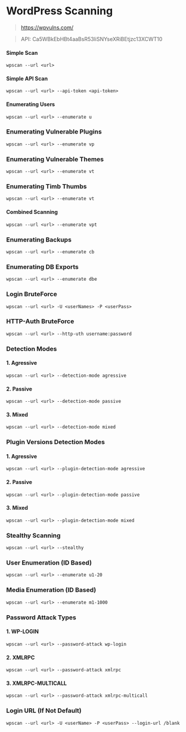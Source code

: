# WordPress Scanning
> https://wpvulns.com/

> API: Ca5WBkEbHBt4aaBsR53liSNYseXRiBEtjzc13XCWT10

#### Simple Scan
```
wpscan --url <url>
```

#### Simple API Scan

```
wpscan --url <url> --api-token <api-token>
```

#### Enumerating Users
```
wpscan --url <url> --enumerate u
```

### Enumerating Vulnerable Plugins

```
wpscan --url <url> --enumerate vp
```

### Enumerating Vulnerable Themes
```
wpscan --url <url> --enumerate vt
```

### Enumerating Timb Thumbs
```
wpscan --url <url> --enumerate vt
```

#### Combined Scanning

```
wpscan --url <url> --enumerate vpt
```

### Enumerating Backups

```
wpscan --url <url> --enumerate cb
```

### Enumerating DB Exports
```
wpscan --url <url> --enumerate dbe
```

### Login BruteForce
```
wpscan --url <url> -U <userNames> -P <userPass>
```

### HTTP-Auth BruteForce
```
wpscan --url <url> --http-uth username:password
```

### Detection Modes

#### 1. Agressive

```
wpscan --url <url> --detection-mode agressive
```

#### 2. Passive

```
wpscan --url <url> --detection-mode passive
```

#### 3.  Mixed

```
wpscan --url <url> --detection-mode mixed
```

### Plugin Versions Detection Modes

#### 1. Agressive

```
wpscan --url <url> --plugin-detection-mode agressive
```

#### 2. Passive

```
wpscan --url <url> --plugin-detection-mode passive
```

#### 3. Mixed

```
wpscan --url <url> --plugin-detection-mode mixed
```

### Stealthy Scanning

```
wpscan --url <url> --stealthy
```

### User Enumeration (ID Based)
```
wpscan --url <url> --enumerate u1-20
```

### Media Enumeration (ID Based)

```
wpscan --url <url> --enumerate m1-1000
```

### Password Attack Types
#### 1. WP-LOGIN

```
wpscan --url <url> --password-attack wp-login
```

#### 2. XMLRPC

```
wpscan --url <url> --password-attack xmlrpc
```

#### 3. XMLRPC-MULTICALL

```
wpscan --url <url> --password-attack xmlrpc-multicall
```

### Login URL (If Not Default)

```
wpscan --url <url> -U <userName> -P <userPass> --login-url /blank
```




